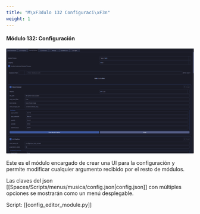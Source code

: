 ```yaml
---
title: "M\xF3dulo 132 Configuraci\xF3n"
weight: 1
---
```


#### Módulo 132: Configuración
![Pasted image 20250509185826.png](Pasted-image-20250509185826.png)

Este es el módulo encargado de crear una UI para la configuración y permite modificar cualquier argumento recibido por el resto de módulos.

Las claves del json [[Spaces/Scripts/menus/musica/config.json|config.json]] con múltiples opciones se mostrarán como un menú desplegable.


Script:
[[config_editor_module.py]]
